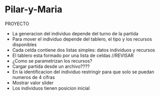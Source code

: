 # Pilar-y-Maria
PROYECTO

- La generacion del individuo depende del turno de la partida
- Para mover el individuo depende del tablero, el tipo y los recursos disponibles
- Cada celda contiene dos listas simples: datos individuos y recursos
- El tablero esta formado por una lista de celdas //REVISAR
- ¿Como se parametrizan los recursos?
- Cargar partida desde un archivo????
- En la identificacion del individuo restringir para que solo se puedan numeros de 4 cifras
- Mostrar valor slider
- Los individuos tienen posicion inicial